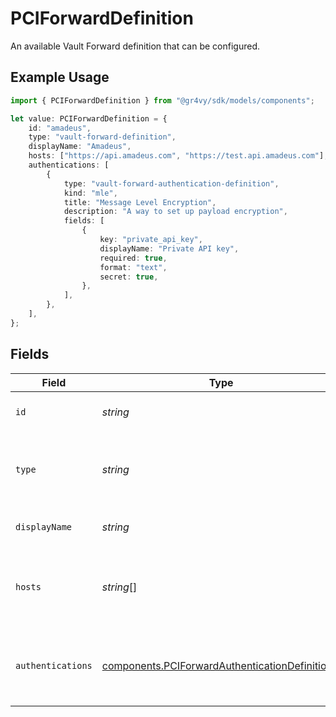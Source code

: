 # PCIForwardDefinition

An available Vault Forward definition that can be configured.

## Example Usage

```typescript
import { PCIForwardDefinition } from "@gr4vy/sdk/models/components";

let value: PCIForwardDefinition = {
    id: "amadeus",
    type: "vault-forward-definition",
    displayName: "Amadeus",
    hosts: ["https://api.amadeus.com", "https://test.api.amadeus.com"],
    authentications: [
        {
            type: "vault-forward-authentication-definition",
            kind: "mle",
            title: "Message Level Encryption",
            description: "A way to set up payload encryption",
            fields: [
                {
                    key: "private_api_key",
                    displayName: "Private API key",
                    required: true,
                    format: "text",
                    secret: true,
                },
            ],
        },
    ],
};
```

## Fields

| Field                                                                                                            | Type                                                                                                             | Required                                                                                                         | Description                                                                                                      | Example                                                                                                          |
| ---------------------------------------------------------------------------------------------------------------- | ---------------------------------------------------------------------------------------------------------------- | ---------------------------------------------------------------------------------------------------------------- | ---------------------------------------------------------------------------------------------------------------- | ---------------------------------------------------------------------------------------------------------------- |
| `id`                                                                                                             | *string*                                                                                                         | :heavy_minus_sign:                                                                                               | The ID of the Vault Forward definition.                                                                          | amadeus                                                                                                          |
| `type`                                                                                                           | *string*                                                                                                         | :heavy_minus_sign:                                                                                               | The type of this resource. It is always `vault-forward-definition`.                                              | vault-forward-definition                                                                                         |
| `displayName`                                                                                                    | *string*                                                                                                         | :heavy_minus_sign:                                                                                               | The display name of this definition.                                                                             | Amadeus                                                                                                          |
| `hosts`                                                                                                          | *string*[]                                                                                                       | :heavy_minus_sign:                                                                                               | The hosts where Vault Forward requests are allowed for this definition.                                          | [<br/>"https://api.amadeus.com",<br/>"https://test.api.amadeus.com"<br/>]                                        |
| `authentications`                                                                                                | [components.PCIForwardAuthenticationDefinition](../../models/components/pciforwardauthenticationdefinition.md)[] | :heavy_minus_sign:                                                                                               | Available authentication methods to be configured for this definition.                                           |                                                                                                                  |